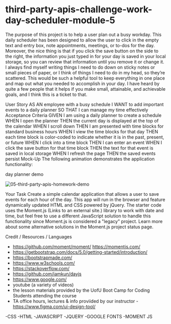 # third-party-apis-challenge-work-day-scheduler-module-5

The purpose of this project is to help a user plan out a busy workday. This daily scheduler has been designed to allow the user to click in the empty text and entry box, note appointments, meetings, or to-dos for the day. Moreover, the nice thing is that if you click the save button on the side to the right, the information you just typed in for your day is saved in your local storage, so you can review that information until you remove it or change it. 
I always find myself writing things I need to do down on sticky notes or small pieces of paper, or I think of things I need to do in my head, so they’re scattered. This would be such a helpful tool to keep everything in one place and map out what you needed to accomplish in your day. I have heard by quite a few people that it helps if you make small, attainable, and achievable goals, and I think this is a ticket to that. 


User Story
AS AN employee with a busy schedule
I WANT to add important events to a daily planner
SO THAT I can manage my time effectively
Acceptance Criteria
GIVEN I am using a daily planner to create a schedule
WHEN I open the planner
THEN the current day is displayed at the top of the calendar
WHEN I scroll down
THEN I am presented with time blocks for standard business hours
WHEN I view the time blocks for that day
THEN each time block is color-coded to indicate whether it is in the past, present, or future
WHEN I click into a time block
THEN I can enter an event
WHEN I click the save button for that time block
THEN the text for that event is saved in local storage
WHEN I refresh the page
THEN the saved events persist
Mock-Up
The following animation demonstrates the application functionality:

day planner demo


![05-third-party-apis-homework-demo](https://user-images.githubusercontent.com/85209802/126107538-a6752017-59cf-426a-bbb5-ad3eb20b9112.gif)


Your Task Create a simple calendar application that allows a user to save events for each hour of the day. This app will run in the browser and feature dynamically updated HTML and CSS powered by jQuery.  The starter code uses the Moment.js (Links to an external site.) library to work with date and time, but feel free to use a different JavaScript solution to handle this functionality since Moment.js is considered a "legacy" project. Learn more about some alternative solutions in the Moment.js project status page.

Credit / Resources / Languages

- https://github.com/moment/moment/ https://momentjs.com/
- https://getbootstrap.com/docs/5.0/getting-started/introduction/
- https://bootstrapmade.com/
- https://www.w3schools.com/
- https://stackoverflow.com/
- https://github.com/iamkun/dayjs
- https://www.google.com/
- youtube (a variety of videos)
- the lesson materials provided by the UofU Boot Camp for Coding Students attending the course 
- TA office hours, lectures & info proviided by our instructor
-https://www.figma.com/ui-design-tool/

-CSS
-HTML
-JAVASCRIPT
-JQUERY 
-GOOGLE FONTS
-MOMENT JS
